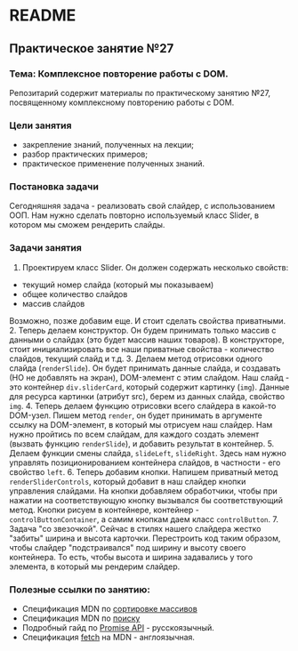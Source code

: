 # README

## Практическое занятие №27

### Тема: Комплексное повторение работы с DOM.

Репозитарий содержит материалы по практическому занятию №27, посвященному комплексному повторению работы с DOM.

### Цели занятия
- закрепление знаний, полученных на лекции;
- разбор практических примеров;
- практическое применение полученных знаний.

### Постановка задачи
Сегодняшняя задача - реализовать свой слайдер, с использованием ООП. Нам нужно сделать повторно используемый класс Slider, в котором мы сможем рендерить слайды.

### Задачи занятия
1. Проектируем класс Slider. Он должен содержать несколько свойств:
 - текущий номер слайда (который мы показываем)
 - общее количество слайдов
 - массив слайдов

Возможно, позже добавим еще. И стоит сделать свойства приватными.
2. Теперь делаем конструктор. Он будем принимать только массив с данными о слайдах (это будет массив наших товаров). В конструкторе, стоит инициализировать все наши приватные свойства - количество слайдов, текущий слайд и т.д.
3. Делаем метод отрисовки одного слайда (`renderSlide`). Он будет принимать данные слайда, и создавать (НО не добавлять на экран), DOM-элемент с этим слайдом. Наш слайд - это контейнер `div.sliderCard`, который содержит картинку (`img`). Данные для ресурса картинки (атрибут src), берем из данных слайда, свойство `img`.
4. Теперь делаем функцию отрисовки всего слайдера в какой-то DOM-узел. Пишем метод `render`, он будет принимать в аргументе ссылку на DOM-элемент, в который мы отрисуем наш слайдер. Нам нужно пройтись по всем слайдам, для каждого создать элемент (вызвать функцию `renderSlide`), и добавить результат в контейнер.
5. Делаем функции смены слайда, `slideLeft`, `slideRight`. Здесь нам нужно управлять позиционированием контейнера слайдов, в частности - его свойство `left`.
6. Теперь добавим кнопки. Напишем приватный метод `renderSliderControls`, который добавит в наш слайдер кнопки управления слайдами. На кнопки добавляем обработчики, чтобы при нажатии на соответствующую кнопку вызывался бы соответствующий метод. Кнопки рисуем в контейнере, контейнер - `controlButtonContainer`, а самим кнопкам даем класс `controlButton`.
7. Задача "со звезочкой". Сейчас в стилях нашего слайдера жестко "забиты" ширина и высота карточки. Перестроить код таким образом, чтобы слайдер "подстраивался" под ширину и высоту своего контейнера. То есть, чтобы высота и ширина задавались у того элемента, в который мы рендерим слайдер.

 ### Полезные ссылки по занятию:
 - Спецификация MDN по [сортировке массивов](https://developer.mozilla.org/ru/docs/Web/JavaScript/Reference/Global_Objects/Array/sort)
 - Спецификация MDN по [поиску](https://developer.mozilla.org/ru/docs/Web/JavaScript/Reference/Global_Objects/Array/filter)
 - Подробный гайд по [Promise API](https://learn.javascript.ru/promise-basics) - русскоязычный.
 - Спецификация [fetch](https://developer.mozilla.org/en-US/docs/Web/API/fetch) на MDN - англоязычная.
